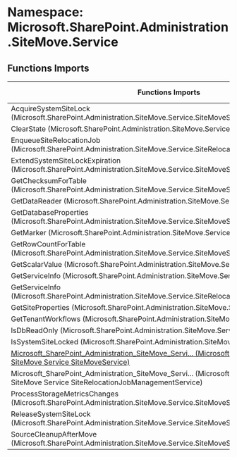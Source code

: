 # Namespace: Microsoft.SharePoint.Administration.SiteMove.Service

## Functions Imports

Functions Imports | SPO | SP 2019 | SP 2016 | SP 2013
----------|:---:|:-------:|:-------:|:-------:
AcquireSystemSiteLock (Microsoft.SharePoint.Administration.SiteMove.Service.SiteMoveService) | ✅ | ❌ | ❌ | ❌
ClearState (Microsoft.SharePoint.Administration.SiteMove.Service.SiteMoveService) | ✅ | ❌ | ❌ | ❌
EnqueueSiteRelocationJob (Microsoft.SharePoint.Administration.SiteMove.Service.SiteRelocationJobManagementService) | ✅ | ❌ | ❌ | ❌
ExtendSystemSiteLockExpiration (Microsoft.SharePoint.Administration.SiteMove.Service.SiteMoveService) | ✅ | ❌ | ❌ | ❌
GetChecksumForTable (Microsoft.SharePoint.Administration.SiteMove.Service.SiteMoveService) | ✅ | ❌ | ❌ | ❌
GetDataReader (Microsoft.SharePoint.Administration.SiteMove.Service.SiteMoveService) | ✅ | ❌ | ❌ | ❌
GetDatabaseProperties (Microsoft.SharePoint.Administration.SiteMove.Service.SiteMoveService) | ✅ | ❌ | ❌ | ❌
GetMarker (Microsoft.SharePoint.Administration.SiteMove.Service.SiteMoveService) | ✅ | ❌ | ❌ | ❌
GetRowCountForTable (Microsoft.SharePoint.Administration.SiteMove.Service.SiteMoveService) | ✅ | ❌ | ❌ | ❌
GetScalarValue (Microsoft.SharePoint.Administration.SiteMove.Service.SiteMoveService) | ✅ | ❌ | ❌ | ❌
GetServiceInfo (Microsoft.SharePoint.Administration.SiteMove.Service.SiteMoveService) | ✅ | ❌ | ❌ | ❌
GetServiceInfo (Microsoft.SharePoint.Administration.SiteMove.Service.SiteRelocationJobManagementService) | ✅ | ❌ | ❌ | ❌
GetSiteProperties (Microsoft.SharePoint.Administration.SiteMove.Service.SiteMoveService) | ✅ | ❌ | ❌ | ❌
GetTenantWorkflows (Microsoft.SharePoint.Administration.SiteMove.Service.SiteMoveService) | ✅ | ❌ | ❌ | ❌
IsDbReadOnly (Microsoft.SharePoint.Administration.SiteMove.Service.SiteMoveService) | ✅ | ❌ | ❌ | ❌
IsSystemSiteLocked (Microsoft.SharePoint.Administration.SiteMove.Service.SiteMoveService) | ✅ | ❌ | ❌ | ❌
[<span title="Microsoft_SharePoint_Administration_SiteMove_Service_SiteMoveService">Microsoft_SharePoint_Administration_SiteMove_Servi...</span> (Microsoft SharePoint Administration SiteMove Service SiteMoveService)](./Functions/Microsoft_SharePoint_Administration_SiteMove_Service_SiteMoveService.md) | ✅ | ❌ | ❌ | ❌
<span title="Microsoft_SharePoint_Administration_SiteMove_Service_SiteRelocationJobManagementService">Microsoft_SharePoint_Administration_SiteMove_Servi...</span> (Microsoft SharePoint Administration SiteMove Service SiteRelocationJobManagementService) | ✅ | ❌ | ❌ | ❌
ProcessStorageMetricsChanges (Microsoft.SharePoint.Administration.SiteMove.Service.SiteMoveService) | ✅ | ❌ | ❌ | ❌
ReleaseSystemSiteLock (Microsoft.SharePoint.Administration.SiteMove.Service.SiteMoveService) | ✅ | ❌ | ❌ | ❌
SourceCleanupAfterMove (Microsoft.SharePoint.Administration.SiteMove.Service.SiteMoveService) | ✅ | ❌ | ❌ | ❌